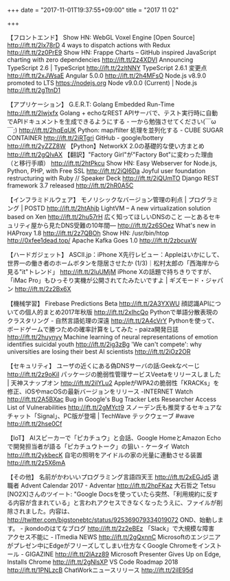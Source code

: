 +++
date = "2017-11-01T19:37:55+09:00"
title = "2017 11 02"

+++

【フロントエンド】
Show HN: WebGL Voxel Engine [Open Source] http://ift.tt/2lx78rD
4 ways to dispatch actions with Redux http://ift.tt/2z0PrE9
Show HN: Frappe Charts – GitHub inspired JavaScript charting with zero dependencies http://ift.tt/2z4XDVI
Announcing TypeScript 2.6 | TypeScript http://ift.tt/2zltNNY
TypeScript 2.6.1 変更点 http://ift.tt/2xJWsaE
Angular 5.0.0 http://ift.tt/2h4MFsO
Node.js v8.9.0 promoted to LTS https://nodejs.org
Node v9.0.0 (Current) | Node.js http://ift.tt/2gTtnD1

【アプリケーション】
G.E.R.T: Golang Embedded Run-Time http://ift.tt/2lwjxfx
Golang + echoなREST APIサーバで、テスト実行時に自動でAPIドキュメントを生成できるようにする - 一から勉強させてください(￣ω￣;) http://ift.tt/2hqEqUK
Python: map/filter 処理を並列化する - CUBE SUGAR CONTAINER http://ift.tt/2iRTgri
GitHub - google/bottery http://ift.tt/2yZZZ8W
【Python】NetworkX 2.0の基礎的な使い方まとめ http://ift.tt/2gQIvAX
【翻訳】"Factory Girl"が"Factory Bot"に変わった理由（と移行手順） http://ift.tt/2htPkcu
Show HN: Easy Webserver for Node.js, Python, PHP, with Free SSL http://ift.tt/2iQI6Da
Joyful user foundation restructuring with Ruby // Speaker Deck http://ift.tt/2iQUmTO
Django REST framework 3.7 released http://ift.tt/2hR0A5C

【インフラミドルウェア】
モノリシックなバージョン管理の利点 | プログラミング | POSTD http://ift.tt/2htAhjb
LightVM – A new virtualization solution based on Xen http://ift.tt/2hu57rH
広く知ってほしいDNSのこと ―とあるセキュリティ屋から見たDNS受難の10年間― http://ift.tt/2z6SOez
What's new in HAProxy 1.8 http://ift.tt/2z7QBOh
Show HN: /usr/bin/htop http://0xfee1dead.top/
Apache Kafka Goes 1.0 http://ift.tt/2zbcuxW

【ハードガジェット】
ASCII.jp：iPhone X先行レビュー：Appleはいかにして、世界一の働き者のホームボタンを隠居させたか (1/3)｜松村太郎の「西海岸から見る"it"トレンド」 http://ift.tt/2luUMjM
iPhone Xの話題で持ちきりですが、「iMac Pro」もひっそり実機が公開されてたみたいですよ | ギズモード・ジャパン http://ift.tt/2z2Bx6X

【機械学習】
Firebase Predictions Beta http://ift.tt/2A3YXWU
顔認識APIについての個人的まとめ2017年秋版 http://ift.tt/2xIhcQo
Pythonで単語分散表現のクラスタリング - 自然言語処理の深遠 http://ift.tt/2A4cVrY
Pythonを使って、ボードゲームで勝つための確率計算をしてみた - paiza開発日誌 http://ift.tt/2huynyy
Machine learning of neural representations of emotion identifies suicidal youth http://ift.tt/2ig3zBg
'We can't compete': why universities are losing their best AI scientists http://ift.tt/2iOz2OR

【セキュリティ】
ユーザの近くにある偽DNSサーバの話:Geekなぺーじ http://ift.tt/2z9oKiI
パッケージの脆弱性管理サービスVeetaをリリースしました | 天神スナップオン http://ift.tt/2ilYLu2
AppleがWPA2の脆弱性「KRACKs」を修正、iOSやmacOSの最新バージョンをリリース -INTERNET Watch http://ift.tt/2A5BXac
Bug in Google's Bug Tracker Lets Researcher Access List of Vulnerabilities http://ift.tt/2gMYct9
スノーデン氏も推奨するセキュアなチャット「Signal」、PC版が登場 | TechWave テックウェーブ #wave http://ift.tt/2hse0Cf

【IoT】
AIスピーカーで「ピカチュウ」と会話、Google HomeとAmazon Echoで開発担当者が語る「ピカチュウトーク」の狙い - ケータイ Watch http://ift.tt/2ykbecK
自宅の照明をアイドルの家の光量に連動させる装置 http://ift.tt/2z5X6mA

【その他】
名前がかわいいプログラミング言語四天王 http://ift.tt/2xEGJd5
退職者 Advent Calendar 2017 - Adventar http://ift.tt/2hpFKaz
大石哲之 Tetsu [NO2X]さんのツイート: "Google Docsを使っていたら突然、「利用規約に反する内容が含まれている」と言われアクセスできなくなったうえに、ファイルが削除されました。内容は、 http://twitter.com/bigstonebtc/status/925369079334019072
OND、始動します。 - jkondoのはてなブログ http://ift.tt/2z2eBEz
「Slack」で大規模な障害　アクセス不能に - ITmedia NEWS http://ift.tt/2gQxnnC
Microsoftのエンジニアがプレゼン中にEdgeがフリーズしてしまい仕方なくGoogle Chromeをインストール - GIGAZINE http://ift.tt/2lAzz89
Microsoft Presenter Gives Up on Edge, Installs Chrome http://ift.tt/2gNlsXP
VS Code Roadmap 2018 http://ift.tt/1PNLzcB
ChatWorkニュースリリース http://ift.tt/2ilE95d

